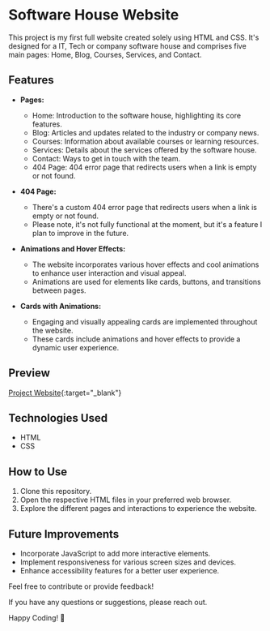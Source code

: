 # Software House Website

This project is my first full website created solely using HTML and CSS. It's designed for a IT, Tech or company software house and comprises five main pages: Home, Blog, Courses, Services, and Contact.

## Features

- **Pages:**
  - Home: Introduction to the software house, highlighting its core features.
  - Blog: Articles and updates related to the industry or company news.
  - Courses: Information about available courses or learning resources.
  - Services: Details about the services offered by the software house.
  - Contact: Ways to get in touch with the team.
  - 404 Page: 404 error page that redirects users when a link is empty or not found.

- **404 Page:**
  - There's a custom 404 error page that redirects users when a link is empty or not found.
  - Please note, it's not fully functional at the moment, but it's a feature I plan to improve in the future.
    
- **Animations and Hover Effects:**
  - The website incorporates various hover effects and cool animations to enhance user interaction and visual appeal.
  - Animations are used for elements like cards, buttons, and transitions between pages.

- **Cards with Animations:**
  - Engaging and visually appealing cards are implemented throughout the website.
  - These cards include animations and hover effects to provide a dynamic user experience.

## Preview

[Project Website](https://codebyfaisal.github.io/project1.github.io/){:target="_blank"}

## Technologies Used

- HTML
- CSS

## How to Use

1. Clone this repository.
2. Open the respective HTML files in your preferred web browser.
3. Explore the different pages and interactions to experience the website.

## Future Improvements

- Incorporate JavaScript to add more interactive elements.
- Implement responsiveness for various screen sizes and devices.
- Enhance accessibility features for a better user experience.

Feel free to contribute or provide feedback!

If you have any questions or suggestions, please reach out.

Happy Coding! 🚀

